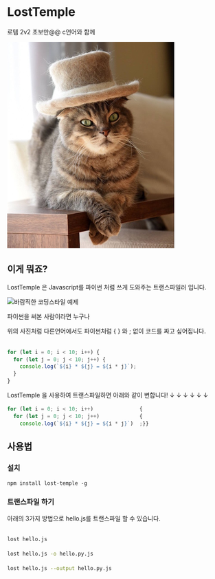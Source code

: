 # LostTemple

로템 2v2 초보만@@ c언어와 함께

![마스코트](DOCS/img/cat_wearing_hat.jpeg)

## 이게 뭐죠?

LostTemple 은 Javascript를 파이썬 처럼 쓰게 도와주는 트랜스파일러 입니다.

![바람직한 코딩스타일 예제](DOCS/img/brace_style.png)

파이썬을 써본 사람이라면 누구나

위의 사진처럼 다른언어에서도 파이썬처럼 { } 와 ; 없이 코드를 짜고 싶어집니다.

```js

for (let i = 0; i < 10; i++) {
  for (let j = 0; j < 10; j++) {
    console.log(`${i} * ${j} = ${i * j}`);
  }
}

```

LostTemple 을 사용하여 트랜스파일하면 아래와 같이 변합니다!
      ↓ ↓ ↓ ↓ ↓ ↓

```js
for (let i = 0; i < 10; i++)               {
  for (let j = 0; j < 10; j++)             {
    console.log(`${i} * ${j} = ${i * j}`)  ;}}

```

## 사용법

### 설치

```
npm install lost-temple -g
```

### 트랜스파일 하기

아래의 3가지 방법으로 hello.js를 트랜스파일 할 수 있습니다.

```sh

lost hello.js

lost hello.js -o hello.py.js

lost hello.js --output hello.py.js

```
